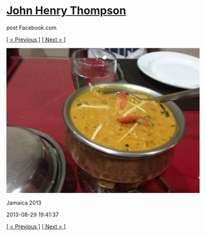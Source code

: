 # [John Henry Thompson](../README.md)
post Facebook.com

[[ < Previous ]](2013-08-29-67.md) [[ Next > ]](2013-08-29-69.md)

[![](../media/2013-08-29/Jamaica-2079.jpg)](../README.md)

Jamaica 2013

2013-08-29 19:41:37

[[ < Previous ]](2013-08-29-67.md) [[ Next > ]](2013-08-29-69.md)